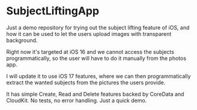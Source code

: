 # SubjectLiftingApp

Just a demo repository for trying out the subject lifting feature of iOS, and how it can be used to let the users upload images with transparent background.

Right now it's targeted at iOS 16 and we cannot access the subjects programmatically, so the user will have to do it manually from the photos app.

I will update it to use iOS 17 features, where we can then programmatically extract the wanted subjects from the pictures the users provide.

It has simple Create, Read and Delete features backed by CoreData and CloudKit. No tests, no error handling. Just a quick demo.